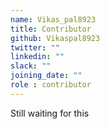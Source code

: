 ```yaml
---
name: Vikas_pal8923
title: Contributor
github: Vikaspal8923
twitter: ""
linkedin: ""
slack: ""
joining_date: ""
role : contributor
---
```


Still waiting for this
